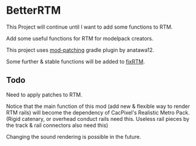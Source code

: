 # BetterRTM
This Project will continue until I want to add some functions to RTM.

Add some useful functions for RTM for modelpack creators.

This project uses [mod-patching](https://github.com/fixrtm/mod-patching) gradle plugin by anatawa12.

Some further & stable functions will be added to [fixRTM](https://github.com/fixrtm/fixRTM).



## Todo

Need to apply patches to RTM.



Notice that the main function of this mod (add new & flexible way to render RTM rails) will become the dependency of CacPixel's Realistic Metro Pack. (Rigid catenary, or overhead conduct rails need this. Useless rail pieces by the track & rail connectors also need this)

Changing the sound rendering is possible in the future.
